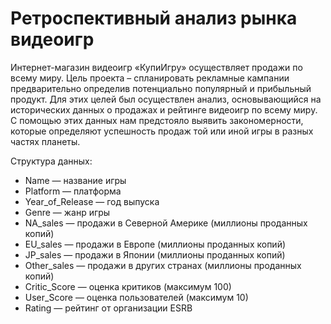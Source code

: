 # Ретроспективный анализ рынка видеоигр

Интернет-магазин видеоигр «КупиИгру» осуществляет продажи по всему миру. Цель проекта – спланировать рекламные кампании предварительно определив потенциально популярный и прибыльный продукт.
Для этих целей был осуществлен анализ, основывающийся на исторических данных о продажах и рейтинге видеоигр по всему миру. С помощью этих данных нам предстояло выявить закономерности, которые определяют успешность продаж той или иной игры в разных частях планеты. 

Структура данных:

* Name — название игры
* Platform — платформа
* Year_of_Release — год выпуска
* Genre — жанр игры
* NA_sales — продажи в Северной Америке (миллионы проданных копий)
* EU_sales — продажи в Европе (миллионы проданных копий)
* JP_sales — продажи в Японии (миллионы проданных копий)
* Other_sales — продажи в других странах (миллионы проданных копий)
* Critic_Score — оценка критиков (максимум 100)
* User_Score — оценка пользователей (максимум 10)
* Rating — рейтинг от организации ESRB 
